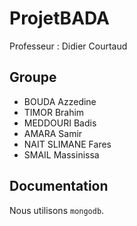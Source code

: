# ProjetBADA

Professeur : Didier Courtaud

## Groupe

* BOUDA Azzedine
* TIMOR Brahim
* MEDDOURI Badis
* AMARA Samir
* NAIT SLIMANE Fares
* SMAIL Massinissa

## Documentation

Nous utilisons `mongodb`.
